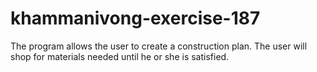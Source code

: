 # khammanivong-exercise-187
The program allows the user to create a construction plan. The user will shop for materials needed until he or she is satisfied.
